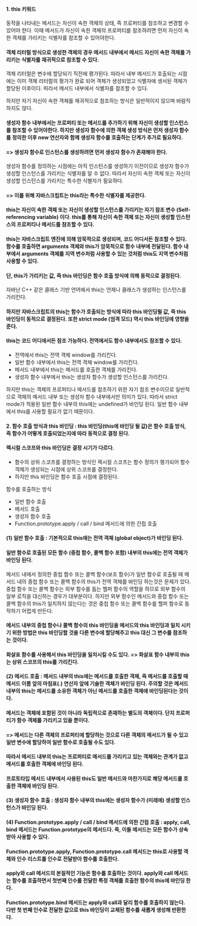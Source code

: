 #### 1. this 키워드

동작을 나타내는 메서드는 자신이 속한 객체의 상태, 즉 프로퍼티를 참조하고 변경할 수 있어야 한다. 이때 메서드가 자신이 속한 객체의 프로퍼티를 참조하려면 먼저 자신이 속한 객체를 가리키는 식별자를 참조할 수 있어야한다.

#### 객체 리터럴 방식으로 생성한 객체의 경우 메서드 내부에서 메서드 자신이 속한 객체를 가리키는 식별자를 재귀적으로 참조할 수 있다.

객체 리터럴은 변수에 할당되기 직전에 평가된다. 따라서 내부 메서드가 호출되는 시점에는 이미 객체 리터럴의 평가가 완료 되어 객체가 생성되었고 식별자에 생서된 객체가 할당된 이후이다. 따라서 메서드 내부에서 식별자를 참조할 수 있다.

하지만 자기 자신이 속한 객체를 재귀적으로 참조하는 방식은 일반적이지 않으며 바람직하지도 않다. 

#### 생성자 함수 내부에서는 프로퍼티 또는 메서드를 추가하기 위해 자신이 생성할 인스턴스를 참조할 수 있어야한다. 하지만 생성자 함수에 의한 객체 생성 방식은 먼저 생성자 함수를 정의한 이후 new 연산자와 함께 생성자 함수를 호출하는 단계가 추가로 필요하다.

#### => 생성자 함수로 인스턴스를 생성하려면 먼저 생성자 함수가 존재해야 한다.

생성자 함수를 정의하는 시점에는 아직 인스턴스를 생성하기 이전이므로 생성자 함수가 생성할 인스턴스를 가리키는 식별자를 알 수 없다. 따라서 자신이 속한 객체 또는 자신이 생성할 인스턴스를 가리키는 특수한 식별자가 필요하다.

#### => 이를 위해 자바스크립트는 this라는 특수한 식별자를 제공한다.

#### this는 자신이 속한 객체 또는 자신이 생성할 인스턴스를 가리키는 자기 참조 변수 (Self-referencing variable) 이다. this를 통해 자신이 속한 객체 또는 자신이 생성할 인스턴스의 프로퍼티나 메서드를 참조할 수 있다.

#### this는 자바스크립트 엔진에 의해 암묵적으로 생성되며, 코드 어디서든 참조할 수 있다. 함수를 호출하면 arguments 객체와 this가 암묵적으로 함수 내부에 전달된다. 함수 내부에서 arguments 객체를 지역 변수처럼 사용할 수 있는 것처럼  this도 지역 변수처럼 사용할 수 있다.

#### 단, this가 가리키는 값, 즉 this 바인딩은 함수 호출 방식에 의해 동적으로 결정된다.

자바난 C++ 같은 클래스 기반 언어에서 this는 언제나 클래스가 생성하는 인스턴스를 가리킨다. 

#### 하지만 자바스크립트의 this는 함수가 호출되는 방식에 따라 this 바인딩될 값, 즉 this 바인딩이 동적으로 결정된다. 또한 strict mode (엄격 모드) 역시 this 바인딩에 영향을 준다.

#### this는 코드 어디에서든 참조 가능하다. 전역에서도 함수 내부에서도 참조할 수 있다.

- 전역에서 this는 전역 객체 window를 가리킨다.
- 일반 함수 내부에서 this는 전역 객체 window를 가리킨다.
- 메서드 내부에서 this는 메서드를 호출한 객체를 가리킨다.
- 생성자 함수 내부에서 this는 생성자 함수가 생성할 인스턴스를 가리킨다.

하지만 this는 객체의 프로퍼티나 메서드를 참조하기 위한 자기 참조 변수이므로 일반적으로 객체의 메서드 내부 또는 생성자 함수 내부에서만 의미가 있다. 따라서 strict mode가 적용된 일반 함수 내부의 this에는 undefined가 바인딩 된다. 일반 함수 내부에서 this를 사용할 필요가 없기 때문이다.

#### 2. 함수 호출 방식과 this 바인딩 : this 바인딩(this에 바인딩 될 값)은 함수 호출 방식, 즉 함수가 어떻게 호출되었는지에 따라 동적으로 결정 된다.

#### 렉시컬 스코프와 this 바인딩은 결정 시기가 다르다.

- 함수의 상위 스코프를 결정하는 방식인 렉시컬 스코프는 함수 정의가 평가되어 함수 객체가 생성되는 시점에 상위 스코프를 결정한다.
- 하지만 this 바인딩은 함수 호출 시점에 결정된다.

함수를 호출하는 방식

- 일반 함수 호출
- 메서드 호출
- 생성자 함수 호출
- Function.prototype.apply / call / bind 메서드에 의한 간접 호출

#### (1) 일반 함수 호출 : 기본적으로 this에는 전역 객체 (global object)가 바인딩 된다.

#### 일반 함수로 호출된 모든 함수 (중첩 함수, 콜백 함수 포함) 내부의 this에는 전역 객체가 바인딩 된다.

메서드 내에서 정의한 중첩 함수 또는 콜백 함수(보조 함수)가 일반 함수로 호출될 때 메서드 내의 중첩 함수 또는 콜백 함수의 this가 전역 객체를 바인딩 하는것은 문제가 있다. 중첩 함수 또는 콜백 함수는 외부 함수를 돕는 헬퍼 함수의 역할을 하므로 외부 함수의 일부 로직을 대신하는 경우가 대부분이다. 하지만 외부 함수인 메서드와 중첩 함수 또는 콜백 함수의 this가 일치하지 않는다는 것은 중첩 함수 또는 콜백 함수를 헬퍼 함수로 동작하기 어렵게 만든다.

#### 메서드 내부의 중첩 함수나 콜백 함수의 this 바인딩을 메서드의 this 바인딩과 일치 시키기 위한 방법은  this 바인딩할 것을 다른 변수에 할당해주고 this 대신 그 변수를 참조하는 것이다.

#### 화살표 함수를 사용해서 this 바인딩을 일치시킬 수도 있다. => 화살표 함수 내부의 this는 상위 스코프의 this를 가리킨다.

#### (2) 메서드 호출 : 메서드 내부의 this에는 메서드를 호출한 객체, 즉 메서드를 호출할 때 메서드 이름 앞의 마침표(.) 연산자 앞에 기술한 객체가 바인딩 된다. 주의할 것은 메서드 내부의 this는 메서드를 소유한 객체가 아닌 메서드를 호출한 객체에 바인딩된다는 것이다.

#### 메서드는 객체에 포함된 것이 아니라 독립적으로 존재하는 별도의 객체이다. 단지 프로퍼티가 함수 객체를 가리키고 있을 뿐이다.
#### => 메서드는 다른 객체의 프로퍼티에 할당하는 것으로 다른 객체의 메서드가 될 수 있고 일반 변수에 할당하여 일반 함수로 호출될 수도 있다.

#### 따라서 메서드 내부의 this는 프로퍼티로 메서드를 가리키고 있는 객체와는 관계가 없고 메서드를 호출한 객체에 바인딩 된다.

#### 프로토타입 메서드 내부에서 사용된 this도 일반 메서드와 마찬가지로 해당 메서드를 호출한 객체에 바인딩 된다.

#### (3) 생성자 함수 호출 : 생성자 함수 내부의 this에는 생성자 함수가 (미래에) 생성할 인스턴스가 바인딩 된다.

#### (4) Function.prototype.apply / call / bind 메서드에 의한 간접 호출 : apply, call, bind 메서드는 Function.prototype의 메서드다. 즉, 이들 메서드는 모든 함수가 상속 받아 사용할 수 있다.

#### Function.prototype.apply, Function.prototype.call 메서드는 this로 사용할 객체와 인수 리스트를 인수로 전달받아 함수를 호출한다.

#### apply와 call 메서드의 본질적인 기능은 함수를 호출하는 것이다. apply와 call 메서드는 함수를 호출하면서 첫번째 인수롤 전달한 특정 객체를 호출한 함수의 this에 바인딩 한다.

#### Function.prototype.bind 메서드는 apply와 call과 달리 함수를 호출하지 않는다. 다반 첫 번째 인수로 전달한 값으로 this 바인딩이 교체된 함수를 새롭게 생성해 반환한다.







